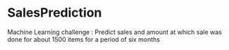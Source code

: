# SalesPrediction
Machine Learning challenge : Predict sales and amount at which sale was done for about 1500 items for a period of six months
